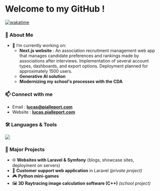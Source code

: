 # Welcome to my GitHub !

[![wakatime](https://wakatime.com/badge/user/96b6a987-5163-4bfe-a07a-eccf30df6ec4.svg)](https://wakatime.com/@96b6a987-5163-4bfe-a07a-eccf30df6ec4)

### 🚀 About Me

- 🔭 I’m currently working on:
  - **Next.js website** : An association recruitment management web app that manages candidate preferences and rankings made by associations after interviews. Implementation of several account types, dashboards, and export options. Deployment planned for approximately 1500 users.
  - **Generative AI solution**
  - **Modernizing my school's processes with the CDA**


### 📫 Connect with me
- Email : **lucas@pialleport.com**  
- Website : **[lucas.pialleport.com](https://lucas.pialleport.com)**  

### 🛠️ Languages & Tools
<img src="https://skillicons.dev/icons?i=windows,apple,linux,ubuntu,debian,c,cpp,java,py,php,js,ts,html,css,bootstrap,tailwind,react,nextjs,laravel,symfony,wordpress,nodejs,npm,pnpm,mysql,postgres,prisma,docker,nginx,vercel,cloudflare,git,github,vscode,webstorm,phpstorm,pycharm,clion,eclipse,postman,notion,md,bash,instagram,linkedin" />

### 📂 Major Projects
- 🌐 **Websites with Laravel & Symfony** (blogs, showcase sites, deployment on servers)
- 💬 **Customer support web application** in Laravel *(private project)*
- 🎮 **Python mini-games**
- 🖼️ **3D Raytracing image calculation software (C++)** *(school project)*
